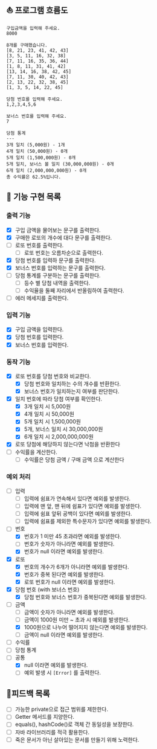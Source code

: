 ## ⛵️ 프로그램 흐름도

```
구입금액을 입력해 주세요.
8000

8개를 구매했습니다.
[8, 21, 23, 41, 42, 43] 
[3, 5, 11, 16, 32, 38] 
[7, 11, 16, 35, 36, 44] 
[1, 8, 11, 31, 41, 42] 
[13, 14, 16, 38, 42, 45] 
[7, 11, 30, 40, 42, 43] 
[2, 13, 22, 32, 38, 45] 
[1, 3, 5, 14, 22, 45]

당첨 번호를 입력해 주세요.
1,2,3,4,5,6

보너스 번호를 입력해 주세요.
7

당첨 통계
---
3개 일치 (5,000원) - 1개
4개 일치 (50,000원) - 0개
5개 일치 (1,500,000원) - 0개
5개 일치, 보너스 볼 일치 (30,000,000원) - 0개
6개 일치 (2,000,000,000원) - 0개
총 수익률은 62.5%입니다.
```

## 🚀 기능 구현 목록
### 출력 기능
- [x] 구입 금액을 물어보는 문구를 출력한다.
- [x] 구매한 로또의 개수에 대다 문구를 출력한다.
- [ ] 로또 번호를 출력한다.
    - [ ] 로또 번호는 오름차순으로 출력한다.
- [x] 당첨 번호를 입력하 문구를 출력한다.
- [x] 보너스 번호를 입력하는 문구를 출력한다.
- [ ] 당첨 통계를 구분하는 문구를 출력한다.
    - [ ] 등수 별 당첨 내역을 출력한다.
    - [ ] 수익율을 둘째 자리에서 반올림하여 출력한다.
- [ ] 에러 메세지를 출력한다.

### 입력 기능
- [x] 구입 금액을 입력한다.
- [x] 당첨 번호를 입력한다.
- [x] 보너스 번호를 입력한다.

### 동작 기능
- [x] 로또 번호를 당첨 번호와 비교한다.
  - [x] 당첨 번호와 일치하는 수의 개수를 반환한다.
  - [x] 보너스 번호가 일치하는지 여부를 판단한다.
- [x] 일치 번호에 따라 당첨 여부를 확인한다.
    - [x] 3개 일치 시 5,000원
    - [x] 4개 일치 시 50,000원
    - [x] 5개 일치 시 1,500,000원
    - [x] 5개, 보너스 일치 시 30,000,000원
    - [x] 6개 일치 시 2,000,000,000원
- [x] 로또 당첨에 해당하지 않는다면 낙첨을 반환한다
- [ ] 수익률을 계산한다.
    - [ ] 수익률은 당첨 금액 / 구매 금액 으로 계산한다

### 예외 처리
- [ ] 입력
    - [ ] 입력에 쉼표가 연속해서 있다면 예외를 발생한다.
    - [ ] 입력에 맨 앞, 맨 뒤에 쉼표가 있다면 예외를 발생한다.
    - [ ] 입력에 쉼표 앞뒤 공백이 있다면 예외를 발생한다.
    - [ ] 입력에 쉼표를 제외한 특수문자가 있다면 예외를 발생한다.
- [ ] 번호
    - [x] 번호가 1 미만 45 초과라면 예외를 발생한다.
    - [ ] 번호가 숫자가 아니라면 예외를 발생한다.
    - [x] 번호가 null 이라면 예외를 발생한다.
- [x] 로또
    - [x] 번호의 개수가 6개가 아니라면 예외를 발생한다.
    - [x] 번호가 중복 된다면 예외를 발생한다.
    - [x] 로또 번호가 null 이라면 예외를 발생한다.
- [x] 당첨 번호 (with 보너스 번호)
    - [x] 당첨 번호와 보너스 번호가 중복된다면 예외를 발생한다.
- [ ] 금액
    - [ ] 금액이 숫자가 아니라면 예외를 발생한다.
    - [ ] 금액이 1000원 미만 ~ 초과 시 예외를 발생한다.
    - [x] 1000원으로 나누어 떨어지지 않는다면 예외를 발생한다.
    - [ ] 금액이 null 이라면 예외를 발생한다.
- [ ] 수익률
- [ ] 당첨 통계
- [ ] 공통
    - [x] null 이라면 예외를 발생한다.
    - [ ] 예외 발생 시 `[Error]` 를 출력한다.

## 🚨피드백 목록

- [ ] 가능한 private으로 접근 범위를 제한한다.
- [ ] Getter 메서드를 지양한다.
- [ ] equals(), hashCode()로 객체 간 동일성을 보장한다.
- [ ] 자바 라이브러리를 적극 활용한다.
- [ ] 죽은 문서가 아닌 살아있는 문서를 만들기 위해 노력한다. 